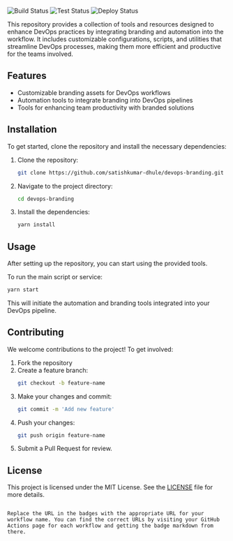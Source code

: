 ![Build Status](https://img.shields.io/github/actions/workflow/status/satishkumar-dhule/devops-branding/build-test-lint-and-deploy.yml?branch=main)
![Test Status](https://img.shields.io/github/actions/workflow/status/satishkumar-dhule/devops-branding/test.yml?branch=main)
![Deploy Status](https://img.shields.io/github/actions/workflow/status/satishkumar-dhule/devops-branding/deploy.yml?branch=main)


This repository provides a collection of tools and resources designed to enhance DevOps practices by integrating branding and automation into the workflow. It includes customizable configurations, scripts, and utilities that streamline DevOps processes, making them more efficient and productive for the teams involved.

## Features

- Customizable branding assets for DevOps workflows
- Automation tools to integrate branding into DevOps pipelines
- Tools for enhancing team productivity with branded solutions

## Installation

To get started, clone the repository and install the necessary dependencies:

1. Clone the repository:
   ```bash
   git clone https://github.com/satishkumar-dhule/devops-branding.git
   ```

2. Navigate to the project directory:
   ```bash
   cd devops-branding
   ```

3. Install the dependencies:
   ```bash
   yarn install
   ```

## Usage

After setting up the repository, you can start using the provided tools.

To run the main script or service:

```bash
yarn start
```

This will initiate the automation and branding tools integrated into your DevOps pipeline.

## Contributing

We welcome contributions to the project! To get involved:

1. Fork the repository
2. Create a feature branch:
   ```bash
   git checkout -b feature-name
   ```
3. Make your changes and commit:
   ```bash
   git commit -m 'Add new feature'
   ```
4. Push your changes:
   ```bash
   git push origin feature-name
   ```
5. Submit a Pull Request for review.

## License

This project is licensed under the MIT License. See the [LICENSE](LICENSE) file for more details.
```

Replace the URL in the badges with the appropriate URL for your workflow name. You can find the correct URLs by visiting your GitHub Actions page for each workflow and getting the badge markdown from there.
